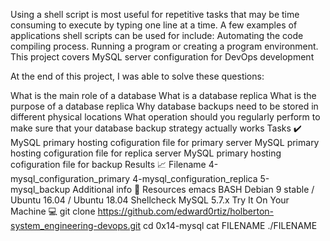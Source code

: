 Using a shell script is most useful for repetitive tasks that may be time consuming to execute by typing one line at a time. A few examples of applications shell scripts can be used for include: Automating the code compiling process. Running a program or creating a program environment. This project covers MySQL server configuration for DevOps development

At the end of this project, I was able to solve these questions:

What is the main role of a database
What is a database replica
What is the purpose of a database replica
Why database backups need to be stored in different physical locations
What operation should you regularly perform to make sure that your database backup strategy actually works
Tasks ✔️
MySQL primary hosting cofiguration file for primary server
MySQL primary hosting cofiguration file for replica server
MySQL primary hosting cofiguration file for backup
Results 📈
Filename
4-mysql_configuration_primary
4-mysql_configuration_replica
5-mysql_backup
Additional info 🚧
Resources
emacs
BASH
Debian 9 stable / Ubuntu 16.04 / Ubuntu 18.04
Shellcheck
MySQL 5.7.x
Try It On Your Machine 💻
git clone https://github.com/edward0rtiz/holberton-system_engineering-devops.git
cd 0x14-mysql
cat FILENAME
./FILENAME
